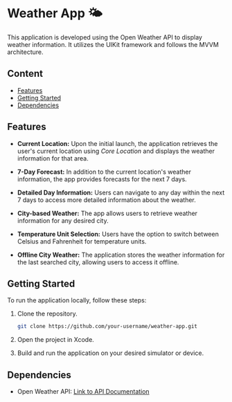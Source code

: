 # Weather App 🌤️

This application is developed using the Open Weather API to display weather information. It utilizes the UIKit framework and follows the MVVM architecture.

## Content
- [Features](https://github.com/ecemozturkk/WeatherApp/tree/main#features)
- [Getting Started](https://github.com/ecemozturkk/WeatherApp/tree/main#gettingstarted)
- [Dependencies](https://github.com/ecemozturkk/WeatherApp/tree/main#dependencies)

## Features

- **Current Location:** Upon the initial launch, the application retrieves the user's current location using *Core Location* and displays the weather information for that area.

- **7-Day Forecast:** In addition to the current location's weather information, the app provides forecasts for the next 7 days.

- **Detailed Day Information:** Users can navigate to any day within the next 7 days to access more detailed information about the weather.

- **City-based Weather:** The app allows users to retrieve weather information for any desired city.

- **Temperature Unit Selection:** Users have the option to switch between Celsius and Fahrenheit for temperature units.

-  **Offline City Weather:** The application stores the weather information for the last searched city, allowing users to access it offline.

## Getting Started

To run the application locally, follow these steps:

1. Clone the repository.
   ```bash
   git clone https://github.com/your-username/weather-app.git
2.  Open the project in Xcode.
    
3.  Build and run the application on your desired simulator or device.
    

## Dependencies

-   Open Weather API: [Link to API Documentation](https://openweathermap.org/api)
